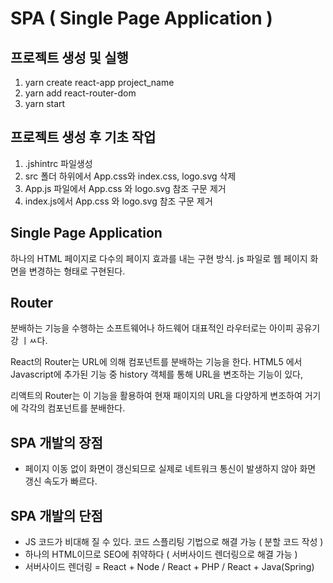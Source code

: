 # SPA ( Single Page Application )

## 프로젝트 생성 및 실행

1. yarn create react-app project_name
2. yarn add react-router-dom
3. yarn start

## 프로젝트 생성 후 기초 작업

1. .jshintrc 파일생성
2. src 폴더 하위에서 App.css와 index.css, logo.svg 삭제
3. App.js 파일에서 App.css 와 logo.svg 참조 구문 제거
4. index.js에서 App.css 와 logo.svg 참조 구문 제거

## Single Page Application

하나의 HTML 페이지로 다수의 페이지 효과를 내는 구현 방식.
js 파일로 웹 페이지 화면을 변경하는 형태로 구현된다.

## Router

분배하는 기능을 수행하는 소프트웨어나 하드웨어
대표적인 라우터로는 아이피 공유기강 ㅣㅆ다.

React의 Router는 URL에 의해 컴포넌트를 분배하는 기능을 한다.
HTML5 에서 Javascript에 추가된 기능 중 history 객체를 통해 URL을 변조하는 기능이 있다,

리액트의 Router는 이 기능을 활용하여 현재 패이지의 URL을 다양하게 변조하여 거기에 각각의 컴포넌트를 분배한다.

## SPA 개발의 장점

- 페이지 이동 없이 화면이 갱신되므로 실제로 네트워크 통신이 발생하지 않아 화면 갱신 속도가 빠르다.

## SPA 개발의 단점

- JS 코드가 비대해 질 수 있다. 코드 스플리팅 기법으로 해결 가능 ( 분할 코드 작성 )
- 하나의 HTML이므로 SEO에 취약하다 ( 서버사이드 렌더링으로 해결 가능 )
- 서버사이드 렌더링 = React + Node / React + PHP / React + Java(Spring)
